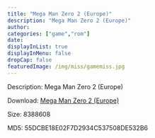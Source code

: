 ```yaml
---
title: "Mega Man Zero 2 (Europe)"
description: "Mega Man Zero 2 (Europe)"
author: 
categories: ["game","rom"]
date: 
displayInList: true
displayInMenu: false
dropCap: false
featuredImage: /img/miss/gamemiss.jpg
---
```


Description: Mega Man Zero 2 (Europe)

Download: <a style="text-decoration:underline;" href="https://mega.nz/#!6PI2iYRK!lyhigA7JZCFYNzRJbCubK3IT1Jr9IkwfQJGxQkoKnns" target = "_blank" rel = "nofollow" > Mega Man Zero 2 (Europe)</a>

Size: 8388608

MD5: 55DCBE18E02F7D2934C537508DE532B6

